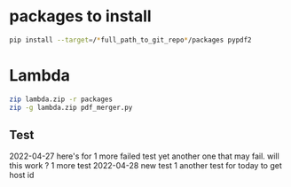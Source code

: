 # packages to install
```bash
pip install --target=/*full_path_to_git_repo*/packages pypdf2
```
# Lambda
```bash
zip lambda.zip -r packages
zip -g lambda.zip pdf_merger.py 
```
## Test
2022-04-27
here's for 1 more failed test
yet another one that may fail. 
will this work ? 
1 more test
2022-04-28
new test 1
another test for today to get host id
